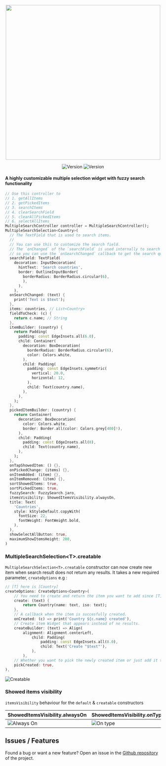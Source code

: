 <p align="center">
<img src='https://i.imgur.com/3dHOaoF.gif' width=500>
</p>
<p align="center">
 <img src="https://img.shields.io/pub/v/multiple_search_selection?color=637d0d&style=for-the-badge" alt="Version" /> <img src="https://img.shields.io/github/languages/code-size/esentis/multiple_search_selection?color=637d0d&style=for-the-badge&label=size" alt="Version" />
</br>
</p>

#### A highly customizable multiple selection widget with fuzzy search functionality

```dart
// Use this controller to
// 1. getAllItems
// 2. getPickedItems
// 3. searchItems
// 4. clearSearchField
// 5. clearAllPickedItems
// 6. selectAllItems
MultipleSearchController controller = MultipleSearchController();
MultipleSearchSelection<Country>(
  // The TextField that is used to search items.
  //
  // You can use this to customize the search field.
  // The `onChanged` of the `searchField` is used internally to search items,
  // so you can use the `onSearchChanged` callback to get the search query.
  searchField: TextField(
    decoration: InputDecoration(
      hintText: 'Search countries',
      border: OutlineInputBorder(
        borderRadius: BorderRadius.circular(6),
        ),
      ),
    ),
  onSearchChanged: (text) {
    print('Text is $text');
  },
  items: countries, // List<Country>
  fieldToCheck: (c) {
    return c.name; // String
  },
  itemBuilder: (country) {
    return Padding(
      padding: const EdgeInsets.all(6.0),
      child: Container(
        decoration: BoxDecoration(
          borderRadius: BorderRadius.circular(6),
          color: Colors.white,
        ),
        child: Padding(
          padding: const EdgeInsets.symmetric(
            vertical: 20.0,
            horizontal: 12,
          ),
          child: Text(country.name),
        ),
      ),
    );
  },
  pickedItemBuilder: (country) {
    return Container(
      decoration: BoxDecoration(
        color: Colors.white,
        border: Border.all(color: Colors.grey[400]!),
      ),
      child: Padding(
        padding: const EdgeInsets.all(8),
        child: Text(country.name),
      ),
    );
  },
  onTapShowedItem: () {},
  onPickedChange: (items) {},
  onItemAdded: (item) {},
  onItemRemoved: (item) {},
  sortShowedItems: true,
  sortPickedItems: true,
  fuzzySearch: FuzzySearch.jaro,
  itemsVisibility: ShowedItemsVisibility.alwaysOn,
  title: Text(
    'Countries',
    style: kStyleDefault.copyWith(
      fontSize: 22,
      fontWeight: FontWeight.bold,
    ),
  ),
  showSelectAllButton: true,
  maximumShowItemsHeight: 200,
)
```

### MultipleSearchSelection\<T>.creatable

`MultipleSearchSelection<T>.creatable` constructor can now create new item when search result does not return any results. It takes a new required parameter, `createOptions` e.g :

```dart
// [T] here is [Country]
createOptions: CreateOptions<Country>(
    // You need to create and return the item you want to add since [T] is not always [String].
    create: (text) {
        return Country(name: text, iso: text);
    },
    // A callback when the item is succesfully created.
    onCreated: (c) => print('Country ${c.name} created'),
    // Create item Widget that appears instead of no results.
    createBuilder: (text) => Align(
        alignment: Alignment.centerLeft,
            child: Padding(
                padding: const EdgeInsets.all(8.0),
                child: Text('Create "$text"'),
            ),
        ),
    // Whether you want to pick the newly created item or just add it to your list. Defaults to false.
    pickCreated: true,
),
```

<img src="https://i.imgur.com/XVwxgXA.gif" title="Creatable" />

### Showed items visibility

`itemsVisibility` behaviour for the `default` & `creatable` constructors

| ShowedItemsVisibility.alwaysOn                            | ShowedItemsVisibility.onType                          | ShowedItemsVisibility.toggle                        |
| --------------------------------------------------------- | ----------------------------------------------------- | --------------------------------------------------- |
| ![Always On](https://i.imgur.com/UgJGDtq.gif "Always On") | ![On type](https://i.imgur.com/f15wDcz.gif "On type") | ![Toggle](https://i.imgur.com/tGKQVhl.gif "Toggle") |

## Issues / Features

Found a bug or want a new feature? Open an issue in the [Github repository](https://github.com/esentis/multiple_search_selection) of the project.
